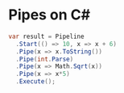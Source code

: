 # Pipes on C#

```csharp
var result = Pipeline
  .Start(() => 10, x => x + 6)
  .Pipe(x => x.ToString())
  .Pipe(int.Parse)
  .Pipe(x => Math.Sqrt(x))
  .Pipe(x => x*5)
  .Execute();
```
